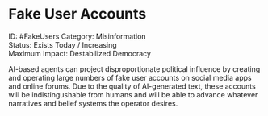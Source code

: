 # Fake User Accounts

ID: #FakeUsers
Category: Misinformation \
Status: Exists Today / Increasing \
Maximum Impact: Destabilized Democracy

AI-based agents can project disproportionate political influence by creating and operating large numbers of fake user accounts on social media apps and online forums. Due to the quality of AI-generated text, these accounts will be indistingushable from humans and will be able to advance whatever narratives and belief systems the operator desires.
